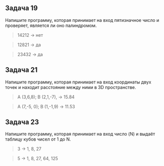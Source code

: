 ## Задача 19

Напишите программу, которая принимает на вход пятизначное число и проверяет, является ли оно палиндромом.

>14212 -> нет

>12821 -> да

>23432 -> да

## Задача 21

Напишите программу, которая принимает на вход координаты двух точек и находит расстояние между ними в 3D пространстве.

>A (3,6,8); B (2,1,-7), -> 15.84

>A (7,-5, 0); B (1,-1,9) -> 11.53

## Задача 23

Напишите программу, которая принимает на вход число (N) и выдаёт таблицу кубов чисел от 1 до N.

>3 -> 1, 8, 27

>5 -> 1, 8, 27, 64, 125